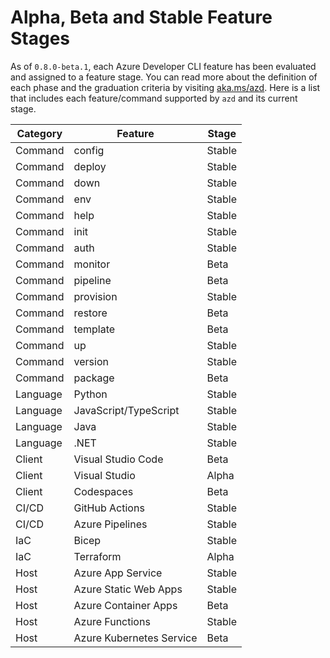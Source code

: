 # Alpha, Beta and Stable Feature Stages

As of `0.8.0-beta.1`, each Azure Developer CLI feature has been evaluated and assigned to a feature stage. You can read more about the definition of each phase and the graduation criteria by visiting [aka.ms/azd](aka.ms/azd). Here is a list that includes each feature/command supported by `azd` and its current stage.

| **Category** | **Feature**              | **Stage** |
| ------------ | ------------------------ | --------- |
| Command      | config                   | Stable    |
| Command      | deploy                   | Stable    |
| Command      | down                     | Stable    |
| Command      | env                      | Stable    |
| Command      | help                     | Stable    |
| Command      | init                     | Stable    |
| Command      | auth                     | Stable    |
| Command      | monitor                  | Beta      |
| Command      | pipeline                 | Beta      |
| Command      | provision                | Stable    |
| Command      | restore                  | Beta      |
| Command      | template                 | Beta      |
| Command      | up                       | Stable    |
| Command      | version                  | Stable    |
| Command      | package                  | Beta      |
| Language     | Python                   | Stable    |
| Language     | JavaScript/TypeScript    | Stable    |
| Language     | Java                     | Stable    |
| Language     | .NET                     | Stable    |
| Client       | Visual Studio Code       | Beta      |
| Client       | Visual Studio            | Alpha     |
| Client       | Codespaces               | Beta      |
| CI/CD        | GitHub Actions           | Stable    |
| CI/CD        | Azure Pipelines          | Stable    |
| IaC          | Bicep                    | Stable    |
| IaC          | Terraform                | Alpha     |
| Host         | Azure App Service        | Stable    |
| Host         | Azure Static Web Apps    | Stable    |
| Host         | Azure Container Apps     | Beta      |
| Host         | Azure Functions          | Stable    |
| Host         | Azure Kubernetes Service | Beta      |
